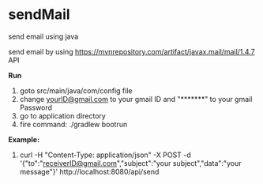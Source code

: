 # sendMail
send email using java

send email by using https://mvnrepository.com/artifact/javax.mail/mail/1.4.7 API

**Run**
1. goto src/main/java/com/config file
2. change yourID@gmail.com to your gmail ID and "*******" to your gmail Password
3. go to application directory
4. fire command: ./gradlew bootrun

**Example:**
1. curl -H "Content-Type: application/json" -X POST -d '{"to":"receiverID@gmail.com","subject":"your subject","data":"your message"}' http://localhost:8080/api/send

